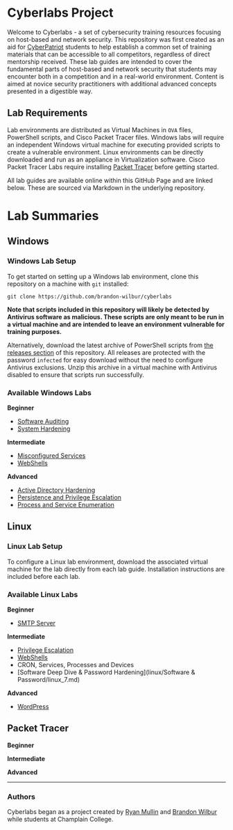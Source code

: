 # Cyberlabs Project

Welcome to Cyberlabs - a set of cybersecurity training resources focusing on host-based and network security. This repository was first created as an aid for [CyberPatriot](https://www.uscyberpatriot.org/) students to help establish a common set of training materials that can be accessible to all competitors, regardless of direct mentorship received. These lab guides are intended to cover the fundamental parts of host-based and network security that students may encounter both in a competition and in a real-world environment. Content is aimed at novice security practitioners with additional advanced concepts presented in a digestible way.

## Lab Requirements

Lab environments are distributed as Virtual Machines in `OVA` files, PowerShell scripts, and Cisco Packet Tracer files. Windows labs will require an independent Windows virtual machine for executing provided scripts to create a vulnerable environment. Linux environments can be directly downloaded and run as an appliance in Virtualization software. Cisco Packet Tracer Labs require installing [Packet Tracer](https://www.netacad.com/courses/packet-tracer) before getting started.

All lab guides are available online within this GitHub Page and are linked below. These are sourced via Markdown in the underlying repository.

# Lab Summaries

## Windows

### Windows Lab Setup

To get started on setting up a Windows lab environment, clone this repository on a machine with `git` installed:

```
git clone https://github.com/brandon-wilbur/cyberlabs
```

**Note that scripts included in this repository will likely be detected by Antivirus software as malicious. These scripts are only meant to be run in a virtual machine and are intended to leave an environment vulnerable for training purposes.**

Alternatively, download the latest archive of PowerShell scripts from [the releases section](https://github.com/brandon-wilbur/cyberlabs/releases) of this repository. All releases are protected with the password `infected` for easy download without the need to configure Antivirus exclusions. Unzip this archive in a virtual machine with Antivirus disabled to ensure that scripts run successfully.

### Available Windows Labs

**Beginner**
* [Software Auditing](windows/software-auditing/software-auditing.md)
* [System Hardening](windows/system-hardening/system-hardening.md)

**Intermediate**
* [Misconfigured Services](windows/misconfigured-services/misconfigured-services.md)
* [WebShells](windows/windows-server-webshells/windows-server-webshells.md)

**Advanced**
* [Active Directory Hardening](windows/active-directory-hardening/active-directory-hardening.md)
* [Persistence and Privilege Escalation](windows/persistence-and-privilege-escalation/persistence-and-privilege-escalation.md)
* [Process and Service Enumeration](windows/process-service-enumeration/process-service-enumeration.md)

## Linux

### Linux Lab Setup

To configure a Linux lab environment, download the associated virtual machine for the lab directly from each lab guide. Installation instructions are included before each lab.

### Available Linux Labs

**Beginner**
* [SMTP Server](linux/smtp-server/smtp-server.md)

**Intermediate**
* [Privilege Escalation](linux/privilege-escalation/privilege-escalation.md)
* [WebShells](linux/webshells/webshells.md)
* CRON, Services, Processes and Devices
* [Software Deep Dive & Password Hardening](linux/Software & Password/linux_7.md)

**Advanced**
* [WordPress](linux/wordpress/wordpress.md)

## Packet Tracer

**Beginner**

**Intermediate**

**Advanced**

---

### Authors

Cyberlabs began as a project created by [Ryan Mullin](https://github.com/rdmullincyber) and [Brandon Wilbur](https://github.com/brandon-wilbur/) while students at Champlain College. 

